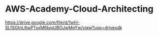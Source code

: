# AWS-Academy-Cloud-Architecting
https://drive.google.com/file/d/1whl-SLfSGtnL6wPTsxM6bioUBOJwMpYw/view?usp=drivesdk
